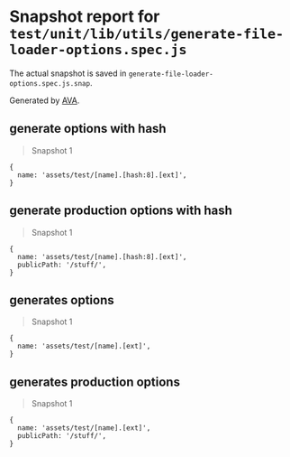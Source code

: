 # Snapshot report for `test/unit/lib/utils/generate-file-loader-options.spec.js`

The actual snapshot is saved in `generate-file-loader-options.spec.js.snap`.

Generated by [AVA](https://avajs.dev).

## generate options with hash

> Snapshot 1

    {
      name: 'assets/test/[name].[hash:8].[ext]',
    }

## generate production options with hash

> Snapshot 1

    {
      name: 'assets/test/[name].[hash:8].[ext]',
      publicPath: '/stuff/',
    }

## generates options

> Snapshot 1

    {
      name: 'assets/test/[name].[ext]',
    }

## generates production options

> Snapshot 1

    {
      name: 'assets/test/[name].[ext]',
      publicPath: '/stuff/',
    }
